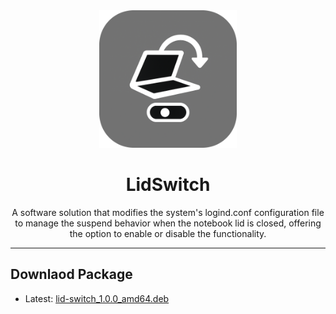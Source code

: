 <div align="center">
  <img height="220" width="220" src="https://github.com/Pkpkawe/LidSwitch/blob/main/README/img/lid-switch.png" />
  <h1>LidSwitch</h1>
  <p>A software solution that modifies the system's logind.conf configuration file to manage the suspend behavior when the notebook lid is closed, offering the option to enable or disable the functionality.</p>
</div>

<hr>

## Downlaod Package
- Latest: [lid-switch_1.0.0_amd64.deb](https://github.com/Pkpkawe/LidSwitch/blob/main/README/package/lid-switch_1.0.0_amd64.deb)

